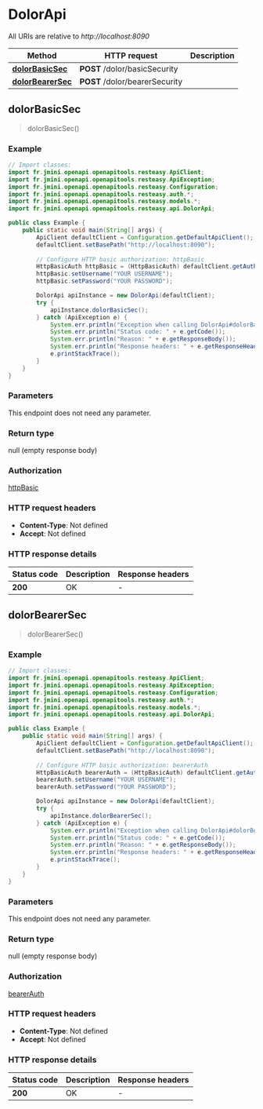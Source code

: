 # DolorApi

All URIs are relative to *http://localhost:8090*

Method | HTTP request | Description
------------- | ------------- | -------------
[**dolorBasicSec**](DolorApi.md#dolorBasicSec) | **POST** /dolor/basicSecurity | 
[**dolorBearerSec**](DolorApi.md#dolorBearerSec) | **POST** /dolor/bearerSecurity | 



## dolorBasicSec

> dolorBasicSec()



### Example

```java
// Import classes:
import fr.jmini.openapi.openapitools.resteasy.ApiClient;
import fr.jmini.openapi.openapitools.resteasy.ApiException;
import fr.jmini.openapi.openapitools.resteasy.Configuration;
import fr.jmini.openapi.openapitools.resteasy.auth.*;
import fr.jmini.openapi.openapitools.resteasy.models.*;
import fr.jmini.openapi.openapitools.resteasy.api.DolorApi;

public class Example {
    public static void main(String[] args) {
        ApiClient defaultClient = Configuration.getDefaultApiClient();
        defaultClient.setBasePath("http://localhost:8090");
        
        // Configure HTTP basic authorization: httpBasic
        HttpBasicAuth httpBasic = (HttpBasicAuth) defaultClient.getAuthentication("httpBasic");
        httpBasic.setUsername("YOUR USERNAME");
        httpBasic.setPassword("YOUR PASSWORD");

        DolorApi apiInstance = new DolorApi(defaultClient);
        try {
            apiInstance.dolorBasicSec();
        } catch (ApiException e) {
            System.err.println("Exception when calling DolorApi#dolorBasicSec");
            System.err.println("Status code: " + e.getCode());
            System.err.println("Reason: " + e.getResponseBody());
            System.err.println("Response headers: " + e.getResponseHeaders());
            e.printStackTrace();
        }
    }
}
```

### Parameters

This endpoint does not need any parameter.

### Return type

null (empty response body)

### Authorization

[httpBasic](../README.md#httpBasic)

### HTTP request headers

- **Content-Type**: Not defined
- **Accept**: Not defined

### HTTP response details
| Status code | Description | Response headers |
|-------------|-------------|------------------|
| **200** | OK |  -  |


## dolorBearerSec

> dolorBearerSec()



### Example

```java
// Import classes:
import fr.jmini.openapi.openapitools.resteasy.ApiClient;
import fr.jmini.openapi.openapitools.resteasy.ApiException;
import fr.jmini.openapi.openapitools.resteasy.Configuration;
import fr.jmini.openapi.openapitools.resteasy.auth.*;
import fr.jmini.openapi.openapitools.resteasy.models.*;
import fr.jmini.openapi.openapitools.resteasy.api.DolorApi;

public class Example {
    public static void main(String[] args) {
        ApiClient defaultClient = Configuration.getDefaultApiClient();
        defaultClient.setBasePath("http://localhost:8090");
        
        // Configure HTTP basic authorization: bearerAuth
        HttpBasicAuth bearerAuth = (HttpBasicAuth) defaultClient.getAuthentication("bearerAuth");
        bearerAuth.setUsername("YOUR USERNAME");
        bearerAuth.setPassword("YOUR PASSWORD");

        DolorApi apiInstance = new DolorApi(defaultClient);
        try {
            apiInstance.dolorBearerSec();
        } catch (ApiException e) {
            System.err.println("Exception when calling DolorApi#dolorBearerSec");
            System.err.println("Status code: " + e.getCode());
            System.err.println("Reason: " + e.getResponseBody());
            System.err.println("Response headers: " + e.getResponseHeaders());
            e.printStackTrace();
        }
    }
}
```

### Parameters

This endpoint does not need any parameter.

### Return type

null (empty response body)

### Authorization

[bearerAuth](../README.md#bearerAuth)

### HTTP request headers

- **Content-Type**: Not defined
- **Accept**: Not defined

### HTTP response details
| Status code | Description | Response headers |
|-------------|-------------|------------------|
| **200** | OK |  -  |


